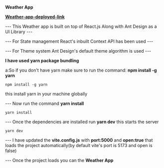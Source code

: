 **Weather App**

**[Weather-app-deployed-link](https://weather-app-flame-nu-78.vercel.app/)**

--- This Weather app is built on top of React.js Along with Ant Design as a UI Library ---

--- For State management React's inbuilt Context API has been used ---

--- For Theme system Ant Design's default theme algorithm is used ---

**I have used yarn package bundling**

a:So if you don't have yarn make sure to run the command:
**npm install -g yarn**

    npm install -g yarn

this install yarn in your machine globally

--- Now run the command **yarn install**

    yarn install

--- Once the dependencies are installed run **yarn dev** this starts the server

    yarn dev

--- I have updated the **vite.config.js** with **port:5000** and **open:true** that loads the
project automatically(by default vite's port is 5173 and open is false)

--- Once the project loads you can the **Weather App**
